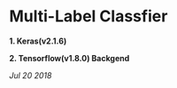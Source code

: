 # **Multi-Label Classfier**

**1. Keras(v2.1.6)**

**2. Tensorflow(v1.8.0) Backgend**

*Jul 20 2018*
